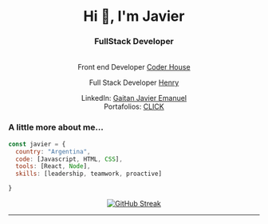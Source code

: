 <div id="header" align="center">
    <h1 align="center">Hi 👋, I'm Javier</h1>
    <h3 align="center"> FullStack Developer</h3>
</div>


<div align="center">
  </br>
  Front end Developer   <a href="https://www.coderhouse.com/">Coder House</a> 
</em></p>


  Full Stack Developer   <a href="https://www.soyhenry.com/">Henry</a> 
</em></p>


LinkedIn: <a href="https://www.linkedin.com/in/javier-emanuel-gaitan/">Gaitan Javier Emanuel</a> 
</br>
Portafolios: <a href="https://portfoliogaitan.000webhostapp.com/">CLICK</a>

</div>



###  A little more about me...  

```javascript
const javier = {
  country: "Argentina",
  code: [Javascript, HTML, CSS],
  tools: [React, Node],
  skills: [leadership, teamwork, proactive]

}
```

 <em></em>
 
 <div align="center">
  
[![GitHub Streak](https://streak-stats.demolab.com?user=javigaitan&theme=tokyonight&hide_border=true&date_format=j%20M%5B%20Y%5D)](https://git.io/streak-stats)
  <em></em>

  
</div>

---
   
